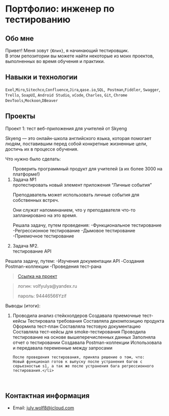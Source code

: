 # Портфолио: инженер по тестированию

## Обо мне 

Привет! Меня зовут ``{Юлия}``, я начинающий тестировщик. <br>
В этом репозитории вы можете найти некоторые из моих проектов, выполненных во время обучения и практики.
<br>

## Навыки и технологии
``Exel``,``Miro``,``Sitechco``,``Confluence``,``Jira``,``qase.io``,``SQL``,`` Postman``,``Fiddler``, ``Swagger``, ``Trello``,
``SoapUI``, ``Android Studio``, ``xCode``, ``Charles``, ``Git``, ``Chrome DevTools``,``Mockoon``,``DBeaver``




## Проекты

<p> Проект 1: тест веб-приложения для учителей от Skyeng</p>
Skyeng — это онлайн-школа английского языка, которая помогает людям, поставившим перед собой конкретные жизненные цели, достичь их в процессе обучения. 
<p>Что нужно было сделать:<p>
<ol>
  Проверить программный продукт для учителей (а их более 3000 на платформе!)
  <li>Задача №1</li> протестировать новый элемент приложения “Личные события”

Преподаватель может использовать личные события для собственных встреч.

Они служат напоминанием, что у преподавателя что-то запланировано на это время.
<p>Решала задачу, путем проведения: 
-Функциональное тестирование
-Регрессионное тестирование
-Дымовое тестирование
-Приемочное тестирование
<p>

  <li>Задача №2.</li> тестирование API
</ol>

<p>Решала задачу, путем: 
-Изучения  документации API
-Создания Postman-коллекции
-Проведения тест-рана
  
<p>

> <a href="https://julyvern8.atlassian.net/l/cp/iLnMm0Fw">Ссылка на проект</a>

> <p> логин: volfyulya@yandex.ru </p>
> <p> пароль: 94446566Yzif </p>
 
 <p>Выводы (итоги):<p>
<ol>
  <li>Проводила анализ стейкхолдеров
    Создавала приемочные тест-кейсы
    Тестировала требования
    Составляла декомпозицию продукта
    Оформила тест-план
    Составляла тестовую документацию
    Составляла тест-кейсы для smoke-тестирования
    Проводила тестирование на основе вышеперечисленных данных
    Заполняла отчет о тестировании
    Создавала Postman-коллекции
    Использовала и передавала переменные между запросами

    После проведения тестирования, приняла решение о том, что: 
    Новый функционал готов к выпуску после устранения багов с серьезностью s1, а так же после устранения бага регрессионного тестирования.</li> 
</ol>


<br> 





## Контактная информация
- Email: july.wolf8@icloud.com
